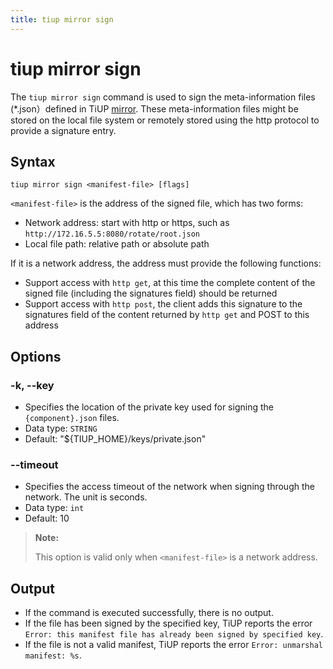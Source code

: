 ```yaml
---
title: tiup mirror sign
---
```


# tiup mirror sign

The `tiup mirror sign` command is used to sign the meta-information files (*.json）defined in TiUP [mirror](/tiup/tiup-mirror-reference.md). These meta-information files might be stored on the local file system or remotely stored using the http protocol to provide a signature entry.

## Syntax

```shell
tiup mirror sign <manifest-file> [flags]
```

`<manifest-file>` is the address of the signed file, which has two forms:

- Network address: start with http or https, such as `http://172.16.5.5:8080/rotate/root.json`
- Local file path: relative path or absolute path

If it is a network address, the address must provide the following functions:

- Support access with `http get`, at this time the complete content of the signed file (including the signatures field) should be returned
- Support access with `http post`, the client adds this signature to the signatures field of the content returned by `http get` and POST to this address

## Options

### -k, --key

- Specifies the location of the private key used for signing the `{component}.json` files.
- Data type: `STRING`
- Default: "${TIUP_HOME}/keys/private.json"

### --timeout

- Specifies the access timeout of the network when signing through the network. The unit is seconds.
- Data type: `int`
- Default: 10

> **Note:**
>
> This option is valid only when `<manifest-file>` is a network address.

## Output

- If the command is executed successfully, there is no output.
- If the file has been signed by the specified key, TiUP reports the error `Error: this manifest file has already been signed by specified key`.
- If the file is not a valid manifest, TiUP reports the error `Error: unmarshal manifest: %s`.